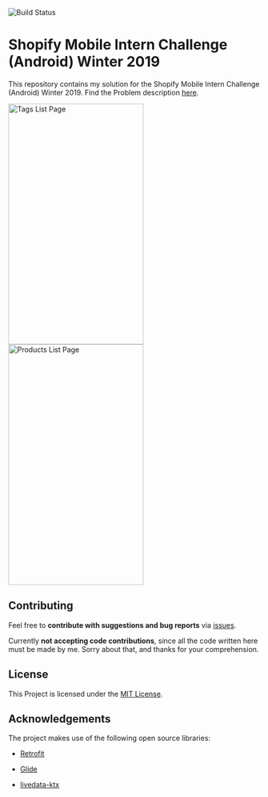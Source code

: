 ![Build Status](https://travis-ci.com/rosariopfernandes/ShopifyMobileInternChallengeWinter2019.svg?branch=master)

# Shopify Mobile Intern Challenge (Android) Winter 2019

This repository contains my solution for the Shopify Mobile Intern Challenge (Android) Winter 2019.
Find the Problem description [here](Problem.md).

<img src="screenshots/tags_list_page.png" height="480" width="270" alt="Tags List Page"/>
<img src="screenshots/products_list_page.png" height="480" width="270" alt="Products List Page"/>

## Contributing
Feel free to **contribute with suggestions and bug reports** via
 [issues](https://github.com/rosariopfernandes/ShopifyMobileInternChallengeWinter2019/issues/new).

Currently **not accepting code contributions**, since all the code written here must be made by me. Sorry about that, and thanks for your comprehension.

## License
This Project is licensed under the [MIT License](LICENSE).

## Acknowledgements

The project makes use of the following open source libraries:

- [Retrofit](http://square.github.io/retrofit/)

- [Glide](https://bumptech.github.io/glide/)

- [livedata-ktx](https://github.com/Shopify/livedata-ktx)
